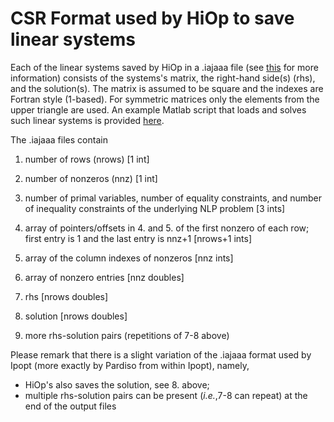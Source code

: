 # CSR Format used by HiOp to save linear systems

Each of the linear systems saved by HiOp in a .iajaaa file (see [this](readme.md) for more information) consists of the systems's matrix, the right-hand side(s) (rhs), and the solution(s). The matrix is assumed to be square and the indexes are Fortran style (1-based). For symmetric matrices only the elements from the upper triangle are used. An example Matlab script that loads and solves such linear systems is provided [here](load_kkt_mat.m). 

The .iajaaa files contain

1. number of rows (nrows) [1 int]

2. number of nonzeros (nnz) [1 int]

3. number of primal variables, number of equality constraints, and number of inequality constraints of the underlying NLP problem [3 ints]

4. array of pointers/offsets in 4. and 5. of the first nonzero of each row; first entry is 1 and the last entry is nnz+1 [nrows+1 ints]

5. array of the column indexes of nonzeros [nnz ints]

6. array of nonzero entries  [nnz doubles]

7. rhs [nrows doubles]

8. solution [nrows doubles]

9. more rhs-solution pairs (repetitions of 7-8 above)

Please remark that there is a slight variation  of the .iajaaa format used by Ipopt (more exactly by Pardiso from within Ipopt), namely,
+ HiOp's also saves the solution, see 8. above;
+ multiple rhs-solution pairs can be present (*i.e.*,7-8 can repeat) at the end of the output files
